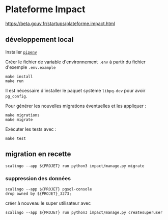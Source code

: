 # Plateforme Impact

https://beta.gouv.fr/startups/plateforme.impact.html


## développement local

Installer [`pipenv`](https://pypi.org/project/pipenv/)

Créer le fichier de variable d'environnement `.env` à partir du fichier d'exemple `.env.example`

```
make install
make run
```

Il est nécessaire d'installer le paquet système `libpq-dev` pour avoir `pg_config`.

Pour générer les nouvelles migrations éventuelles et les appliquer :

```
make migrations
make migrate
```

Exécuter les tests avec :

```
make test
```


## migration en recette


```
scalingo --app ${PROJET} run python3 impact/manage.py migrate
```


### suppression des données

```
scalingo --app ${PROJET} pgsql-console
drop owned by ${PROJET}_3273;
```
créer à nouveau le super utilisateur avec

```
scalingo --app ${PROJET} run python3 impact/manage.py createsuperuser
```
